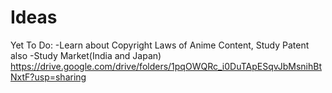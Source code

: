 # Ideas

Yet To Do:
-Learn about Copyright Laws of Anime Content, Study Patent also
-Study Market(India and Japan)
https://drive.google.com/drive/folders/1pqOWQRc_i0DuTApESqvJbMsnihBtNxtF?usp=sharing
